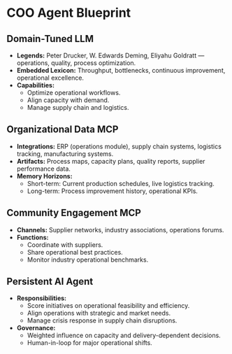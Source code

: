 # COO Agent Blueprint

## Domain-Tuned LLM
- **Legends:** Peter Drucker, W. Edwards Deming, Eliyahu Goldratt — operations, quality, process optimization.
- **Embedded Lexicon:** Throughput, bottlenecks, continuous improvement, operational excellence.
- **Capabilities:** 
  - Optimize operational workflows.
  - Align capacity with demand.
  - Manage supply chain and logistics.

## Organizational Data MCP
- **Integrations:** ERP (operations module), supply chain systems, logistics tracking, manufacturing systems.
- **Artifacts:** Process maps, capacity plans, quality reports, supplier performance data.
- **Memory Horizons:**
  - Short-term: Current production schedules, live logistics tracking.
  - Long-term: Process improvement history, operational KPIs.

## Community Engagement MCP
- **Channels:** Supplier networks, industry associations, operations forums.
- **Functions:** 
  - Coordinate with suppliers.
  - Share operational best practices.
  - Monitor industry operational benchmarks.

## Persistent AI Agent
- **Responsibilities:**
  - Score initiatives on operational feasibility and efficiency.
  - Align operations with strategic and market needs.
  - Manage crisis response in supply chain disruptions.
- **Governance:** 
  - Weighted influence on capacity and delivery-dependent decisions.
  - Human-in-loop for major operational shifts.